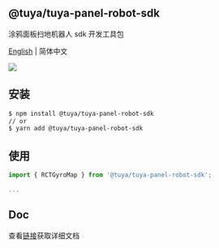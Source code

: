 ## @tuya/tuya-panel-robot-sdk

涂鸦面板扫地机器人 sdk 开发工具包

[English](./README.md) | 简体中文

[![](https://img.shields.io/npm/v/@tuya/tuya-panel-robot-sdk/latest.svg)](https://www.npmjs.com/package/@tuya/tuya-panel-robot-sdk)

## 安装

```sh
$ npm install @tuya/tuya-panel-robot-sdk
// or
$ yarn add @tuya/tuya-panel-robot-sdk
```

## 使用

```js
import { RCTGyroMap } from '@tuya/tuya-panel-robot-sdk';

...
```

## Doc

查看[链接](https://developer.tuya.com/cn/docs/iot/panel-development/panel-sdk-development/robot-vacuum-sdk-development/robot-vacuum-sdk-development?id=Ka62dti5h2fjw)获取详细文档
